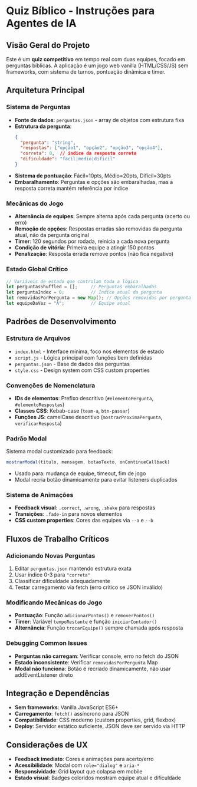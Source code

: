 # Quiz Bíblico - Instruções para Agentes de IA

## Visão Geral do Projeto
Este é um **quiz competitivo** em tempo real com duas equipes, focado em perguntas bíblicas. A aplicação é um jogo web vanilla (HTML/CSS/JS) sem frameworks, com sistema de turnos, pontuação dinâmica e timer.

## Arquitetura Principal

### Sistema de Perguntas
- **Fonte de dados**: `perguntas.json` - array de objetos com estrutura fixa
- **Estrutura da pergunta**:
  ```json
  {
    "pergunta": "string",
    "respostas": ["opção1", "opção2", "opção3", "opção4"],
    "correta": 0,  // índice da resposta correta
    "dificuldade": "facil|medio|dificil"
  }
  ```
- **Sistema de pontuação**: Fácil=10pts, Médio=20pts, Difícil=30pts
- **Embaralhamento**: Perguntas e opções são embaralhadas, mas a resposta correta mantém referência por índice

### Mecânicas do Jogo
- **Alternância de equipes**: Sempre alterna após cada pergunta (acerto ou erro)
- **Remoção de opções**: Respostas erradas são removidas da pergunta atual, não da pergunta original
- **Timer**: 120 segundos por rodada, reinicia a cada nova pergunta
- **Condição de vitória**: Primeira equipe a atingir 150 pontos
- **Penalização**: Resposta errada remove pontos (não fica negativo)

### Estado Global Crítico
```javascript
// Variáveis de estado que controlam toda a lógica
let perguntasShuffled = [];     // Perguntas embaralhadas
let perguntaIndex = 0;          // Índice atual da pergunta
let removidasPorPergunta = new Map(); // Opções removidas por pergunta
let equipeDaVez = "A";          // Equipe atual
```

## Padrões de Desenvolvimento

### Estrutura de Arquivos
- `index.html` - Interface mínima, foco nos elementos de estado
- `script.js` - Lógica principal com funções bem definidas
- `perguntas.json` - Base de dados das perguntas
- `style.css` - Design system com CSS custom properties

### Convenções de Nomenclatura
- **IDs de elementos**: Prefixo descritivo (`#elementoPergunta`, `#elementoRespostas`)
- **Classes CSS**: Kebab-case (`team-a`, `btn-passar`)
- **Funções JS**: camelCase descritivo (`mostrarProximaPergunta`, `verificarResposta`)

### Padrão Modal
Sistema modal customizado para feedback:
```javascript
mostrarModal(titulo, mensagem, botaoTexto, onContinueCallback)
```
- Usado para: mudança de equipe, timeout, fim de jogo
- Modal recria botão dinamicamente para evitar listeners duplicados

### Sistema de Animações
- **Feedback visual**: `.correct`, `.wrong`, `.shake` para respostas
- **Transições**: `.fade-in` para novos elementos
- **CSS custom properties**: Cores das equipes via `--a` e `--b`

## Fluxos de Trabalho Críticos

### Adicionando Novas Perguntas
1. Editar `perguntas.json` mantendo estrutura exata
2. Usar índice 0-3 para `"correta"`
3. Classificar dificuldade adequadamente
4. Testar carregamento via fetch (erro crítico se JSON inválido)

### Modificando Mecânicas do Jogo
- **Pontuação**: Função `adicionarPontos()` e `removerPontos()`
- **Timer**: Variável `tempoRestante` e função `iniciarContador()`
- **Alternância**: Função `trocarEquipe()` sempre chamada após resposta

### Debugging Common Issues
- **Perguntas não carregam**: Verificar console, erro no fetch do JSON
- **Estado inconsistente**: Verificar `removidasPorPergunta` Map
- **Modal não funciona**: Botão é recriado dinamicamente, não usar addEventListener direto

## Integração e Dependências
- **Sem frameworks**: Vanilla JavaScript ES6+
- **Carregamento**: `fetch()` assíncrono para JSON
- **Compatibilidade**: CSS moderno (custom properties, grid, flexbox)
- **Deploy**: Servidor estático suficiente, JSON deve ser servido via HTTP

## Considerações de UX
- **Feedback imediato**: Cores e animações para acerto/erro
- **Acessibilidade**: Modal com `role="dialog"` e `aria-*`
- **Responsividade**: Grid layout que colapsa em mobile
- **Estado visual**: Badges coloridos mostram equipe atual e dificuldade